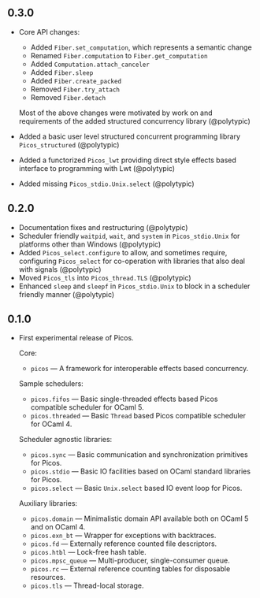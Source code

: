 ## 0.3.0

- Core API changes:

  - Added `Fiber.set_computation`, which represents a semantic change
  - Renamed `Fiber.computation` to `Fiber.get_computation`
  - Added `Computation.attach_canceler`
  - Added `Fiber.sleep`
  - Added `Fiber.create_packed`
  - Removed `Fiber.try_attach`
  - Removed `Fiber.detach`

  Most of the above changes were motivated by work on and requirements of the
  added structured concurrency library (@polytypic)

- Added a basic user level structured concurrent programming library
  `Picos_structured` (@polytypic)

- Added a functorized `Picos_lwt` providing direct style effects based interface
  to programming with Lwt (@polytypic)

- Added missing `Picos_stdio.Unix.select` (@polytypic)

## 0.2.0

- Documentation fixes and restructuring (@polytypic)
- Scheduler friendly `waitpid`, `wait`, and `system` in `Picos_stdio.Unix` for
  platforms other than Windows (@polytypic)
- Added `Picos_select.configure` to allow, and sometimes require, configuring
  `Picos_select` for co-operation with libraries that also deal with signals
  (@polytypic)
- Moved `Picos_tls` into `Picos_thread.TLS` (@polytypic)
- Enhanced `sleep` and `sleepf` in `Picos_stdio.Unix` to block in a scheduler
  friendly manner (@polytypic)

## 0.1.0

- First experimental release of Picos.

  Core:

  - `picos` — A framework for interoperable effects based concurrency.

  Sample schedulers:

  - `picos.fifos` — Basic single-threaded effects based Picos compatible
    scheduler for OCaml 5.
  - `picos.threaded` — Basic `Thread` based Picos compatible scheduler for
    OCaml 4.

  Scheduler agnostic libraries:

  - `picos.sync` — Basic communication and synchronization primitives for Picos.
  - `picos.stdio` — Basic IO facilities based on OCaml standard libraries for
    Picos.
  - `picos.select` — Basic `Unix.select` based IO event loop for Picos.

  Auxiliary libraries:

  - `picos.domain` — Minimalistic domain API available both on OCaml 5 and on
    OCaml 4.
  - `picos.exn_bt` — Wrapper for exceptions with backtraces.
  - `picos.fd` — Externally reference counted file descriptors.
  - `picos.htbl` — Lock-free hash table.
  - `picos.mpsc_queue` — Multi-producer, single-consumer queue.
  - `picos.rc` — External reference counting tables for disposable resources.
  - `picos.tls` — Thread-local storage.
